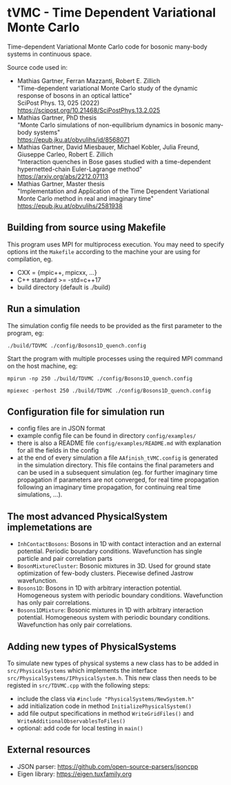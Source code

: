 # tVMC - Time Dependent Variational Monte Carlo

Time-dependent Variational Monte Carlo code for bosonic many-body systems in continuous space.

Source code used in:

- Mathias Gartner, Ferran Mazzanti, Robert E. Zillich  
  "Time-dependent variational Monte Carlo study of the dynamic response of bosons in an optical lattice"  
  SciPost Phys. 13, 025 (2022)  
  https://scipost.org/10.21468/SciPostPhys.13.2.025
- Mathias Gartner, PhD thesis  
  "Monte Carlo simulations of non-equilibrium dynamics in bosonic many-body systems"  
  https://epub.jku.at/obvulihs/id/8568071
- Mathias Gartner, David Miesbauer, Michael Kobler, Julia Freund, Giuseppe Carleo, Robert E. Zillich  
  "Interaction quenches in Bose gases studied with a time-dependent hypernetted-chain Euler-Lagrange method"  
  https://arxiv.org/abs/2212.07113
- Mathias Gartner, Master thesis  
  "Implementation and Application of the Time Dependent Variational Monte Carlo method in real and imaginary time"   
  https://epub.jku.at/obvulihs/2581938

## Building from source using Makefile

This program uses MPI for multiprocess execution. You may need to specify options int the `Makefile` according to the machine your are using for compilation, eg.

- CXX = {mpic++, mpicxx, ...}
- C++ standard >= -std=c++17
- build directory (default is ./build)

## Run a simulation

The simulation config file needs to be provided as the first parameter to the program, eg:

`./build/TDVMC ./config/Bosons1D_quench.config`

Start the program with multiple processes using the required MPI command on the host machine, eg:

`mpirun -np 250 ./build/TDVMC ./config/Bosons1D_quench.config`

`mpiexec -perhost 250 ./build/TDVMC ./config/Bosons1D_quench.config`

## Configuration file for simulation run

- config files are in JSON format
- example config file can be found in directory `config/examples/`
- there is also a README file `config/examples/README.md` with explanation for all the fields in the config
- at the end of every simulation a file `AAfinish_tVMC.config` is generated in the simulation directory. This file contains the final parameters and can be used in a subsequent simulation (eg. for further imaginary time propagation if parameters are not converged, for real time propagation following an imaginary time propagation, for continuing real time simulations, ...).

## The most advanced PhysicalSystem implemetations are

- `InhContactBosons`: Bosons in 1D with contact interaction and an external potential. Periodic boundary conditions. Wavefunction has single particle and pair correlation parts
- `BosonMixtureCluster`: Bosonic mixtures in 3D. Used for ground state optimization of few-body clusters. Piecewise defined Jastrow wavefunction.
- `Bosons1D`: Bosons in 1D with arbitrary interaction potential. Homogeneous system with periodic boundary conditions. Wavefunction has only pair correlations.
- `Bosons1DMixture`: Bosonic mixtures in 1D with arbitrary interaction potential. Homogeneous system with periodic boundary conditions. Wavefunction has only pair correlations.

## Adding new types of PhysicalSystems

To simulate new types of physical systems a new class has to be added in `src/PhysicalSystems` which implements the interface `src/PhysicalSystems/IPhysicalSystem.h`. This new class then needs to be registed in `src/TDVMC.cpp` with the following steps:

- include the class via `#include "PhysicalSystems/NewSystem.h"`
- add initialization code in method `InitializePhysicalSystem()`
- add file output specifications in method `WriteGridFiles()` and `WriteAdditionalObservablesToFiles()`
- optional: add code for local testing in `main()`

## External resources

- JSON parser: https://github.com/open-source-parsers/jsoncpp
- Eigen library: https://eigen.tuxfamily.org
